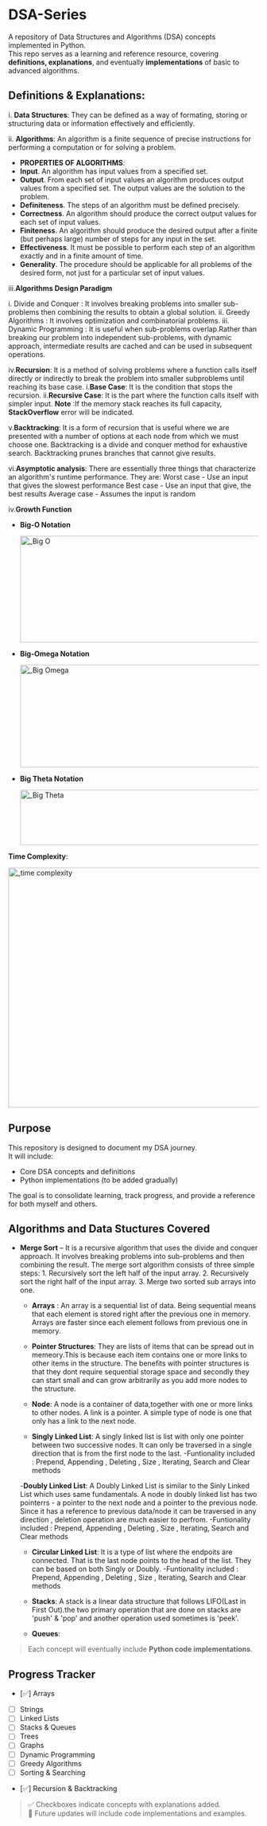# DSA-Series
A repository of Data Structures and Algorithms (DSA) concepts implemented in Python.  
This repo serves as a learning and reference resource, covering **definitions, explanations**, and eventually **implementations** of basic to advanced algorithms.

## **Definitions** & **Explanations**:

i. **Data Structures**: They can be defined as a way of formating, storing or structuring data or information effectively and efficiently.

ii. **Algorithms**: An algorithm is a finite sequence of precise instructions for performing a computation or for
solving a problem.
  - **PROPERTIES OF ALGORITHMS**:
  - **Input**. An algorithm has input values from a specified set.
  -  **Output**. From each set of input values an algorithm produces output values from a specified
     set. The output values are the solution to the problem.
  - **Definiteness**. The steps of an algorithm must be defined precisely.
  - **Correctness**. An algorithm should produce the correct output values for each set of input
    values.
  - **Finiteness**. An algorithm should produce the desired output after a finite (but perhaps
    large) number of steps for any input in the set.
  - **Effectiveness**. It must be possible to perform each step of an algorithm exactly and in a
    finite amount of time.
  - **Generality**. The procedure should be applicable for all problems of the desired form, not
    just for a particular set of input values.
    
iii.**Algorithms Design Paradigm**

  i. Divide and Conquer : It involves breaking problems into smaller sub-problems then combining the results to obtain a global solution.
  ii. Greedy Algorithms : It involves optimization and combinatorial problems.
  iii. Dynamic Programming : It is useful when sub-problems overlap.Rather than breaking our problem into independent sub-problems,
                             with dynamic approach, intermediate results are cached and can be used in subsequent operations. 

iv.**Recursion**: It is a method of solving problems where a function calls itself directly or indirectly to break the problem into smaller subproblems until reaching its base case.
                  i.**Base Case**: It is the condition that stops the recursion.
                  ii.**Recursive Case**: It is the part where the function calls itself with simpler input.
                  **Note** :If the memory stack reaches its full capacity, **StackOverflow** error will be indicated.

v.**Backtracking**: It is a form of recursion that is useful where we are presented with a number of options at each node from which we must choose one.
                    Backtracking is a divide and conquer method for exhaustive search. Backtracking prunes branches that cannot give results. 

vi.**Asymptotic analysis**: There are essentially three things that characterize an algorithm's runtime performance.
They are:
        Worst case - Use an input that gives the slowest performance
        Best case - Use an input that give, the best results
        Average case - Assumes the input is random
                    
iv.**Growth Function**
  - **Big-O Notation**

    <img width="936" height="214" alt="_Big O" src="https://github.com/user-attachments/assets/0e20753b-e89b-4e39-8ffa-088655cc3f14" />

    
  - **Big-Omega Notation**

    <img width="931" height="206" alt="_Big Omega" src="https://github.com/user-attachments/assets/78ad71e8-834c-486e-9b57-f436fa0a9659" />

    
  - **Big Theta Notation**

    <img width="742" height="111" alt="_Big Theta" src="https://github.com/user-attachments/assets/2b8499b1-55a7-4da4-bb44-d1ad54877aeb" />

**Time Complexity**:

<img width="1225" height="482" alt="_time complexity" src="https://github.com/user-attachments/assets/3c859e39-0827-43ed-a524-11d43e459d9c" />

## Purpose

This repository is designed to document my DSA journey.  
It will include:
- Core DSA concepts and definitions
- Python implementations (to be added gradually)

The goal is to consolidate learning, track progress, and provide a reference for both myself and others.

## Algorithms and Data Stuctures Covered

- **Merge Sort** – It is a recursive algorithm that uses the divide and conquer approach. It involves breaking problems into sub-problems and then combining the result.
                    The merge sort algorithm consists of three simple steps:
                          1. Recursively sort the left half of the input array.
                          2. Recursively sort the right half of the input array.
                          3. Merge two sorted sub arrays into one.

  - **Arrays** : An array is a sequential list of data. Being sequential means that each element is stored right after the previous one in memory.
                 Arrays are faster since each element follows from previous one in memory.

  - **Pointer Structures**: They are lists of items that can be spread out in memeory.This is because each item contains one or more links to other items in the structure.
                            The benefits with pointer structures is that they dont require sequential storage space and secondly they can start small and can grow arbitrarily as you add more nodes to the structure.

  - **Node**: A node is a container of data,together with one or more links to other nodes. A link is a pointer. A simple type of node is one that only has a link to the next node.

  - **Singly Linked List**: A singly linked list is list with only one pointer between two successive nodes. It can only be traversed in a single direction that is from the first node to the last.
                            -Funtionality included : Prepend, Appending , Deleting , Size , Iterating, Search and Clear methods

  -**Doubly Linked List**: A Doubly Linked List is similar to the Sinly Linked List which uses same fundamentals. A node in doubly linked list has two pointerrs - a pointer to the next node and a pointer to the previous node.
                           Since it has a reference to previous data/node it can be traversed in any direction , deletion operation are much easier to perfrom.
                           -Funtionality included : Prepend, Appending , Deleting , Size , Iterating, Search and Clear methods

  - **Circular Linked List**: It is a type of list where the endpoits are connected. That is the last node points to the head of the list. They can be based on both Singly or Doubly.
                              -Funtionality included : Prepend, Appending , Deleting , Size , Iterating, Search and Clear methods

  - **Stacks**: A stack is a linear data structure that follows LIFO(Last in First Out).the two primary operation that are done on stacks are 'push' & 'pop' and another operation used sometimes is 'peek'.

  - **Queues**:
      
  




> Each concept will eventually include **Python code implementations**.

## Progress Tracker

- [✅] Arrays
- [ ] Strings 
- [ ] Linked Lists  
- [ ] Stacks & Queues  
- [ ] Trees  
- [ ] Graphs  
- [ ] Dynamic Programming  
- [ ] Greedy Algorithms  
- [ ] Sorting & Searching  
- [✅] Recursion & Backtracking

> ✅ Checkboxes indicate concepts with explanations added.  
> 📝 Future updates will include code implementations and examples.
